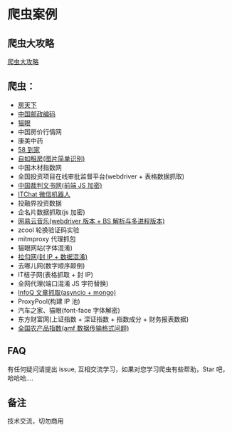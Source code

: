 # 爬虫案例

## 爬虫大攻略

[爬虫大攻略](爬虫大攻略.xmind)

## 爬虫：

- [房天下](ChinaHousePrice)
- [中国邮政编码](Code)
- [猫眼](maoyan)
- 中国房价行情网
- 康美中药
- [58 到家](58daojia)
- [自如租房(图片简单识别)](ziru)
- 中国木材指数网
- 全国投资项目在线审批监督平台(webdriver + 表格数据抓取)
- [中国裁判文书网(前端 JS 加密)](wenshu)
- [ITChat 微信机器人](wechartrobot)
- 投融界投资数据
- 企名片数据抓取(js 加密)
- [网易云音乐(webdriver 版本 + BS 解析与多进程版本)](NeteaseCloudMusic)
- zcool 轮换验证码实验
- mitmproxy 代理抓包
- 猫眼网站(字体混淆)
- [拉勾网(封 IP + 数据混淆)](lagou)
- 去哪儿网(数字顺序颠倒)
- IT桔子网(表格抓取 + 封 IP)
- 全网代理(端口混淆 JS 字符替换)
- [InfoQ 文章抓取(asyncio + mongo)](InfoQ)
- ProxyPool(构建 IP 池)
- 汽车之家、猫眼(font-face 字体解密)
- 东方财富网(上证指数 + 深证指数 + 指数成分 + 财务报表数据)
- [全国农产品指数(amf 数据传输格式问题)](agriculture)

## FAQ

有任何疑问请提出 issue, 互相交流学习，如果对您学习爬虫有些帮助，Star 吧，哈哈哈....

## 备注

技术交流，切勿商用